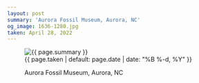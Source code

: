 ```yaml
---
layout: post
summary: 'Aurora Fossil Museum, Aurora, NC'
og_image: 1636-1280.jpg
taken: April 28, 2022
---
```


<figure class="post">
<img alt="{{ page.summary }}" sizes="(min-width: 700px) 50vw, calc(100vw - 2rem)" src="{{ site.assets_url }}/1636-640.jpg" srcset="{{ site.assets_url }}/1636-320.jpg 320w, {{ site.assets_url }}/1636-640.jpg 640w, {{ site.assets_url }}/1636-960.jpg 960w, {{ site.assets_url }}/1636-1280.jpg 1280w"/>
<figcaption>
<time>{{ page.taken | default: page.date | date: "%B %-d, %Y" }}</time>
<p>Aurora Fossil Museum, Aurora, NC</p>
</figcaption>
</figure>

